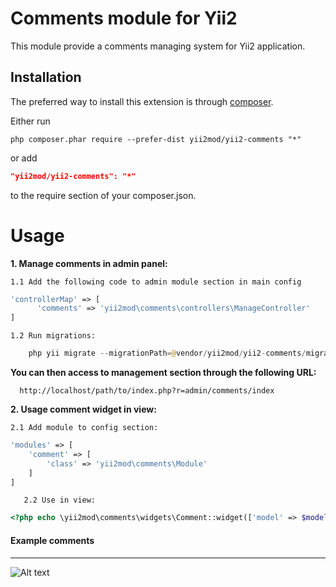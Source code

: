 Comments module for Yii2 
========================

This module provide a comments managing system for Yii2 application.

Installation
------------

The preferred way to install this extension is through [composer](http://getcomposer.org/download/).

Either run

```
php composer.phar require --prefer-dist yii2mod/yii2-comments "*"
```

or add

```json
"yii2mod/yii2-comments": "*"
```

to the require section of your composer.json.


Usage
======================================

**1. Manage comments in admin panel:** 

    1.1 Add the following code to admin module section in main config

  ```php
  'controllerMap' => [
        'comments' => 'yii2mod\comments\controllers\ManageController'
  ]  
  ```
    1.2 Run migrations:
  
  ```php
      php yii migrate --migrationPath=@vendor/yii2mod/yii2-comments/migrations
  ```
  
**You can then access to management section through the following URL:**
  ```
    http://localhost/path/to/index.php?r=admin/comments/index
  ```
  

**2. Usage comment widget in view:**

    2.1 Add module to config section:
```php
'modules' => [
    'comment' => [
        'class' => 'yii2mod\comments\Module'
    ]
]
```
```
   2.2 Use in view:
```

```php
<?php echo \yii2mod\comments\widgets\Comment::widget(['model' => $model]); ?>
```

#### Example comments
-----
![Alt text](http://res.cloudinary.com/zfort/image/upload/v1438350103/comments_fooguz.png "Example comments")
